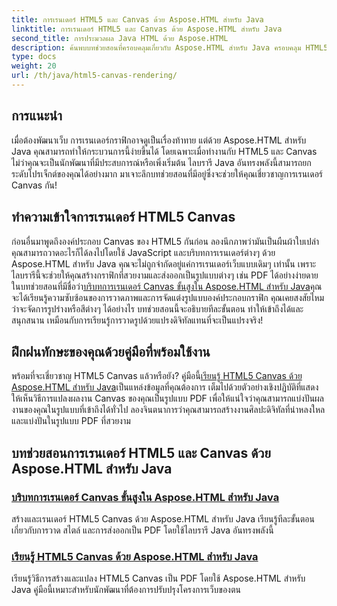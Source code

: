 ```yaml
---
title: การเรนเดอร์ HTML5 และ Canvas ด้วย Aspose.HTML สำหรับ Java
linktitle: การเรนเดอร์ HTML5 และ Canvas ด้วย Aspose.HTML สำหรับ Java
second_title: การประมวลผล Java HTML ด้วย Aspose.HTML
description: ค้นพบบทช่วยสอนที่ครอบคลุมเกี่ยวกับ Aspose.HTML สำหรับ Java ครอบคลุม HTML5 และการเรนเดอร์ Canvas เพื่อเสริมทักษะการพัฒนาเว็บของคุณ
type: docs
weight: 20
url: /th/java/html5-canvas-rendering/
---
```

## การแนะนำ

เมื่อต้องพัฒนาเว็บ การเรนเดอร์กราฟิกอาจดูเป็นเรื่องท้าทาย แต่ด้วย Aspose.HTML สำหรับ Java คุณสามารถทำให้กระบวนการนี้ง่ายขึ้นได้ โดยเฉพาะเมื่อทำงานกับ HTML5 และ Canvas ไม่ว่าคุณจะเป็นนักพัฒนาที่มีประสบการณ์หรือเพิ่งเริ่มต้น ไลบรารี Java อันทรงพลังนี้สามารถยกระดับโปรเจ็กต์ของคุณได้อย่างมาก มาเจาะลึกบทช่วยสอนที่มีอยู่ซึ่งจะช่วยให้คุณเชี่ยวชาญการเรนเดอร์ Canvas กัน!

## ทำความเข้าใจการเรนเดอร์ HTML5 Canvas

ก่อนอื่นมาพูดถึงองค์ประกอบ Canvas ของ HTML5 กันก่อน ลองนึกภาพว่ามันเป็นผืนผ้าใบเปล่า คุณสามารถวาดอะไรก็ได้ลงไปโดยใช้ JavaScript และบริบทการเรนเดอร์ต่างๆ ด้วย Aspose.HTML สำหรับ Java คุณจะไม่ถูกจำกัดอยู่แค่การเรนเดอร์เว็บแบบเดิมๆ เท่านั้น เพราะไลบรารีนี้จะช่วยให้คุณสร้างกราฟิกที่สวยงามและส่งออกเป็นรูปแบบต่างๆ เช่น PDF ได้อย่างง่ายดาย ในบทช่วยสอนที่มีชื่อว่า[บริบทการเรนเดอร์ Canvas ขั้นสูงใน Aspose.HTML สำหรับ Java](./advanced-canvas-rendering-context/)คุณจะได้เรียนรู้ความซับซ้อนของการวาดภาพและการจัดแต่งรูปแบบองค์ประกอบกราฟิก คุณเคยสงสัยไหมว่าจะจัดการรูปร่างหรือสีต่างๆ ได้อย่างไร บทช่วยสอนนี้จะอธิบายทีละขั้นตอน ทำให้เข้าถึงได้และสนุกสนาน เหมือนกับการเรียนรู้การวาดรูปด้วยแปรงดิจิทัลแทนที่จะเป็นแปรงจริง!

## ฝึกฝนทักษะของคุณด้วยคู่มือที่พร้อมใช้งาน

 พร้อมที่จะเชี่ยวชาญ HTML5 Canvas แล้วหรือยัง? คู่มือนี้[เรียนรู้ HTML5 Canvas ด้วย Aspose.HTML สำหรับ Java](./html5-canvas/)เป็นแหล่งข้อมูลที่คุณต้องการ เต็มไปด้วยตัวอย่างเชิงปฏิบัติที่แสดงให้เห็นวิธีการแปลงผลงาน Canvas ของคุณเป็นรูปแบบ PDF เพื่อให้แน่ใจว่าคุณสามารถแบ่งปันผลงานของคุณในรูปแบบที่เข้าถึงได้ทั่วไป ลองจินตนาการว่าคุณสามารถสร้างงานศิลปะดิจิทัลที่น่าหลงใหลและแบ่งปันในรูปแบบ PDF ที่สวยงาม

## บทช่วยสอนการเรนเดอร์ HTML5 และ Canvas ด้วย Aspose.HTML สำหรับ Java
### [บริบทการเรนเดอร์ Canvas ขั้นสูงใน Aspose.HTML สำหรับ Java](./advanced-canvas-rendering-context/)
สร้างและเรนเดอร์ HTML5 Canvas ด้วย Aspose.HTML สำหรับ Java เรียนรู้ทีละขั้นตอนเกี่ยวกับการวาด สไตล์ และการส่งออกเป็น PDF โดยใช้ไลบรารี Java อันทรงพลังนี้
### [เรียนรู้ HTML5 Canvas ด้วย Aspose.HTML สำหรับ Java](./html5-canvas/)
เรียนรู้วิธีการสร้างและแปลง HTML5 Canvas เป็น PDF โดยใช้ Aspose.HTML สำหรับ Java คู่มือนี้เหมาะสำหรับนักพัฒนาที่ต้องการปรับปรุงโครงการเว็บของตน